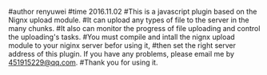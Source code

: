 #author renyuwei
#time 2016.11.02
#This is a javascript plugin based on the Nignx upload module. 
#It can upload any types of file to the server in the many chunks.
#It also can monitor the progress of file uploading and control the uploading's tasks.
#You must compile and intall the nignx upload module to your niginx server befor using it,
#then set the right server address of this plugin. If you have any problems, please email me by 451915229@qq.com. 
#Thank you for using it.
